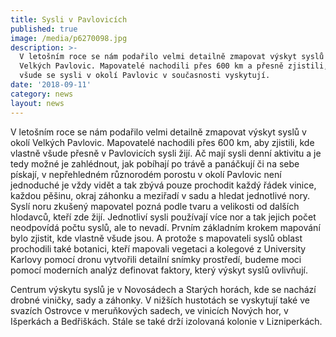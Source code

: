 ```yaml
---
title: Sysli v Pavlovicích
published: true
image: /media/p6270098.jpg
description: >-
  V letošním roce se nám podařilo velmi detailně zmapovat výskyt syslů v okolí
  Velkých Pavlovic. Mapovatelé nachodili přes 600 km a přesně zjistili, kde
  všude se sysli v okolí Pavlovic v současnosti vyskytují.
date: '2018-09-11'
category: news
layout: news
---
```

V letošním roce se nám podařilo velmi detailně zmapovat výskyt syslů v okolí Velkých Pavlovic. Mapovatelé nachodili přes 600 km, aby zjistili, kde vlastně všude přesně v Pavlovicích sysli žijí. Ač mají sysli denní aktivitu a je tedy možné je zahlédnout, jak pobíhají po trávě a panáčkují či na sebe pískají, v nepřehledném různorodém porostu v okolí Pavlovic není jednoduché je vždy vidět a tak zbývá pouze prochodit každý řádek vinice, každou pěšinu, okraj záhonku a meziřadí v sadu a hledat jednotlivé nory. Syslí noru zkušený mapovatel pozná podle tvaru a velikosti od dalších hlodavců, kteří zde žijí. Jednotliví sysli používají více nor a tak jejich počet neodpovídá počtu syslů, ale to nevadí. Prvním základním krokem mapování bylo zjistit, kde vlastně všude jsou. A protože s mapovateli syslů oblast prochodili také botanici, kteří mapovali vegetaci a kolegové z University Karlovy pomocí dronu vytvořili detailní snímky prostředí, budeme moci pomocí moderních analýz definovat faktory, který výskyt syslů ovlivňují. 

Centrum výskytu syslů je v  Novosádech a Starých horách, kde se nachází drobné viničky, sady a záhonky. V nižších hustotách se vyskytují také ve svazích Ostrovce v meruňkových sadech, ve vinicích Nových hor, v Išperkách a Bedřiškách. Stále se také drží izolovaná kolonie v Lizniperkách.
